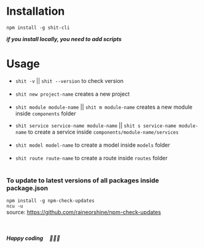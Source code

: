 # Installation

```
npm install -g shit-cli
```

**_if you install locally, you need to add scripts_**

# Usage

-  `shit -v` || `shit --version` to check version<br><br>
-  `shit new project-name` creates a new project<br><br>
-  `shit module module-name` || `shit m module-name` creates a new module inside `components` folder<br>

<!--
`shit remove module-name` || `shit rm module-name` removes `./module-name`<br>
`shit remove` command is able to delete any file/folder that exists in current path `./`<br>
`shit remove module-name -c` || `shit rm module-name -c` removes `./components/module-name`<br><br>
-->

-  `shit service service-name module-name` || `shit s service-name module-name` to create a service inside `components/module-name/services`<br><br>
-  `shit model model-name` to create a model inside `models` folder<br><br>
-  `shit route route-name` to create a route inside `routes` folder<br><br>

### To update to latest versions of all packages inside package.json

`npm install -g npm-check-updates` <br>
`ncu -u`<br>
source: https://github.com/raineorshine/npm-check-updates <br>

<br>

##### Happy coding &nbsp;&nbsp;&nbsp; 🙏🎉🎊
